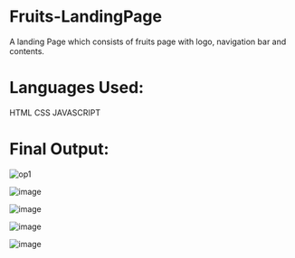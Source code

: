 # Fruits-LandingPage

A landing Page which consists of fruits page with logo, navigation bar and contents.

# Languages Used:

HTML
CSS
JAVASCRIPT

# Final Output:

![op1](https://user-images.githubusercontent.com/76810146/150481380-2a870179-68ac-4169-aa03-c8e78d1874ff.png)

![image](https://user-images.githubusercontent.com/76810146/150481419-8572449d-f925-499f-ac42-eed427f21524.png)

![image](https://user-images.githubusercontent.com/76810146/150481441-e227c8a3-13dd-477c-85f5-534c90a29151.png)

![image](https://user-images.githubusercontent.com/76810146/150481469-fccdcf21-c8b8-42ad-b868-dc56b2bf1a36.png)

![image](https://user-images.githubusercontent.com/76810146/150481395-3f0e125a-e0db-4a01-88e1-52e41dd825ea.png)


